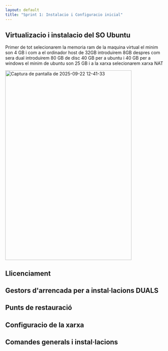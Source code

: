 ```yaml
---
layout: default
title: "Sprint 1: Instalacio i Configuracio inicial"
---
```


## Virtualizacio i instalacio del SO Ubuntu

Primer de tot selecionarem la memoria ram de la maquina virtual el minim son 4 GB i com a el ordinador host de 32GB introduirem 8GB despres com sera dual introduirem 80 GB de disc 40 GB per a ubuntu i 40 GB per a windows el minim de ubuntu son 25 GB i a la xarxa selecionarem xarxa NAT 

<img width="400" height="600" alt="Captura de pantalla de 2025-09-22 12-41-33" src="https://github.com/user-attachments/assets/34f564ce-6f22-422d-b66b-30c7b06d8889" />


















## Llicenciament
## Gestors d'arrencada per a instal·lacions DUALS
## Punts de restauració
## Configuracio de la xarxa 
## Comandes generals i instal·lacions 
